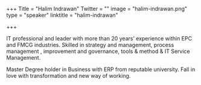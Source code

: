 +++
Title = "Halim Indrawan"
Twitter = ""
image = "halim-indrawan.png"
type = "speaker"
linktitle = "halim-indrawan"

+++

IT professional and leader with more than 20 years’ experience within EPC and FMCG industries. Skilled in strategy and management, process management , improvement and governance, tools & method & IT Service Management. 

Master Degree holder in Business with ERP from reputable university. Fall in love with transformation and new way of working.
